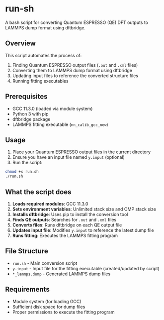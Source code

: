 # run-sh

A bash script for converting Quantum ESPRESSO (QE) DFT outputs to LAMMPS dump format using dftbridge.

## Overview

This script automates the process of:
1. Finding Quantum ESPRESSO output files (`.out` and `.xml` files)
2. Converting them to LAMMPS dump format using dftbridge
3. Updating input files to reference the converted structure files
4. Running fitting executables

## Prerequisites

- GCC 11.3.0 (loaded via module system)
- Python 3 with pip
- dftbridge package
- LAMMPS fitting executable (`nn_calib_gcc_new`)

## Usage

1. Place your Quantum ESPRESSO output files in the current directory
2. Ensure you have an input file named `y.input` (optional)
3. Run the script:

```bash
chmod +x run.sh
./run.sh
```

## What the script does

1. **Loads required modules**: GCC 11.3.0
2. **Sets environment variables**: Unlimited stack size and OMP stack size
3. **Installs dftbridge**: Uses pip to install the conversion tool
4. **Finds QE outputs**: Searches for `.out` and `.xml` files
5. **Converts files**: Runs dftbridge on each QE output file
6. **Updates input file**: Modifies `y.input` to reference the latest dump file
7. **Runs fitting**: Executes the LAMMPS fitting program

## File Structure

- `run.sh` - Main conversion script
- `y.input` - Input file for the fitting executable (created/updated by script)
- `*_lammps.dump` - Generated LAMMPS dump files

## Requirements

- Module system (for loading GCC)
- Sufficient disk space for dump files
- Proper permissions to execute the fitting program 